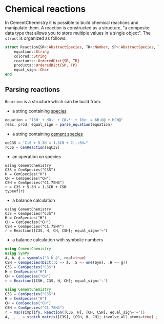 # Chemical reactions

In CementChermistry it is possible to build chemical reactions and manipulate them. A reaction is constructed as a structure, "a composite data type that allows you to store multiple values in a single object". The `struct` is organized as follows:

```julia
struct Reaction{SR<:AbstractSpecies, TR<:Number, SP<:AbstractSpecies, TP<:Number}
    equation::String
    colored::String
    reactants::OrderedDict{SR, TR}
    products::OrderedDict{SP, TP}
    equal_sign::Char
end
```

## Parsing reactions

`Reaction` is a structure which can be build from:
- a string containing [species](./databases.md#species)
```julia
equation = "13H⁺ + NO₃⁻ + CO₃²⁻ + 10e⁻ = 6H₂O@ + HCN@"
reac, prod, equal_sign = parse_equation(equation)
```
- a string containing [cement species](./databases.md#species)
```julia
eqC3S = "C₃S + 5.3H = 1.3CH + C₁.₇SH₄"
rC3S = CemReaction(eqC3S)
```
- an operation on species
```@example
using CementChemistry
C3S = CemSpecies("C3S")
H = CemSpecies("H")
CH = CemSpecies("CH")
CSH = CemSpecies("C1.7SH4")
r = C3S + 5.3H ↔ 1.3CH + CSH
typeof(r)
```
- a balance calculation
```@example
using CementChemistry
C3S = CemSpecies("C3S")
H = CemSpecies("H")
CH = CemSpecies("CH")
CSH = CemSpecies("C1.7SH4")
r = Reaction([C3S, H, CH, CSH]; equal_sign='→')
```
- a balance calculation with symbolic numbers
```julia
using CementChemistry
using SymPy
â, b̂, ĝ = symbols("â b̂ ĝ", real=true)
CSH = CemSpecies(Dict(:C => â, :S => one(Sym), :H => ĝ))
C3S = CemSpecies("C3S")
H = CemSpecies("H")
CH = CemSpecies("CH")
r = Reaction([CSH, C3S, H, CH]; equal_sign='→')
```

```julia
using CementChemistry
C3S = CemSpecies("C3S")
H = CemSpecies("H")
CH = CemSpecies("CH")
CSH = CemSpecies("C1.7SH4")
r = map(simplify, Reaction([C3S, H], [CH, CSH]; equal_sign='→'))
A, _, _ = stoich_matrix([C3S], [CSH, H, CH]; involve_all_atoms=true) ;
``` 
